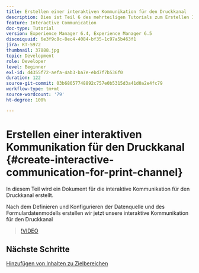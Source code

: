```yaml
---
title: Erstellen einer interaktiven Kommunikation für den Druckkanal
description: Dies ist Teil 6 des mehrteiligen Tutorials zum Erstellen Ihres ersten interaktiven Kommunikationsdokuments für den Druckkanal. In diesem Teil wird ein Dokument für die interaktive Kommunikation für den Druckkanal erstellt.
feature: Interactive Communication
doc-type: Tutorial
version: Experience Manager 6.4, Experience Manager 6.5
discoiquuid: 6e3f9c8c-8ec4-4084-bf35-1c97a5b463f1
jira: KT-5972
thumbnail: 37888.jpg
topic: Development
role: Developer
level: Beginner
exl-id: d4355f72-aefa-4ab3-ba7e-ebd7f7b536f0
duration: 122
source-git-commit: 03b68057748892c757e0b5315d3a41d0a2e4fc79
workflow-type: tm+mt
source-wordcount: '79'
ht-degree: 100%

---
```


# Erstellen einer interaktiven Kommunikation für den Druckkanal {#create-interactive-communication-for-print-channel}

In diesem Teil wird ein Dokument für die interaktive Kommunikation für den Druckkanal erstellt.

Nach dem Definieren und Konfigurieren der Datenquelle und des Formulardatenmodells erstellen wir jetzt unsere interaktive Kommunikation für den Druckkanal

>[!VIDEO](https://video.tv.adobe.com/v/37888?quality=12&learn=on)

## Nächste Schritte

[Hinzufügen von Inhalten zu Zielbereichen](./add-content-to-target-areas.md)
